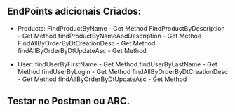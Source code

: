 ﻿## EndPoints adicionais Criados:

- Products:
	FindProductByName - Get Method
	FindProductByDescription - Get Method
	findProductByNameAndDescription - Get Method
	FindAllByOrderByDtCreationDesc - Get Method
	findAllByOrderByDtUpdateAsc - Get Method

- User:
	findUserByFirstName - Get Method
	findUserByLastName - Get Method
	findUserByLogin - Get Method
	findAllByOrderByDtCreationDesc - Get Method
	findAllByOrderByDtUpdateAsc - Get Method


## Testar no Postman ou ARC.

